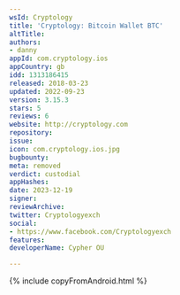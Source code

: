 ```yaml
---
wsId: Cryptology
title: 'Cryptology: Bitcoin Wallet BTC'
altTitle: 
authors:
- danny
appId: com.cryptology.ios
appCountry: gb
idd: 1313186415
released: 2018-03-23
updated: 2022-09-23
version: 3.15.3
stars: 5
reviews: 6
website: http://cryptology.com
repository: 
issue: 
icon: com.cryptology.ios.jpg
bugbounty: 
meta: removed
verdict: custodial
appHashes: 
date: 2023-12-19
signer: 
reviewArchive: 
twitter: Cryptologyexch
social:
- https://www.facebook.com/Cryptologyexch
features: 
developerName: Cypher OU

---
```


{% include copyFromAndroid.html %}
